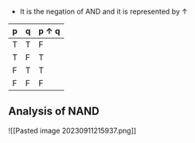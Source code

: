 - It is the negation of AND and it is represented by $\uparrow$

| p   | q   | p $\uparrow$ q |
| --- | --- | -------------- |
| T   | T   | F              |
| T   | F   | T              |
| F   | T   | T              |
| F   | F   | F               |

## Analysis of NAND

![[Pasted image 20230911215937.png]]
